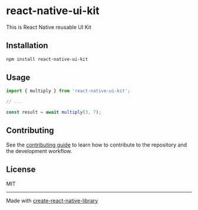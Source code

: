 # react-native-ui-kit

This is React Native reusable UI Kit 

## Installation

```sh
npm install react-native-ui-kit
```

## Usage

```js
import { multiply } from 'react-native-ui-kit';

// ...

const result = await multiply(3, 7);
```

## Contributing

See the [contributing guide](CONTRIBUTING.md) to learn how to contribute to the repository and the development workflow.

## License

MIT

---

Made with [create-react-native-library](https://github.com/callstack/react-native-builder-bob)
